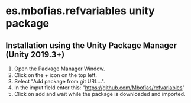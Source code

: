 # es.mbofias.refvariables unity package

## Installation using the Unity Package Manager (Unity 2019.3+)
1. Open the Package Manager Window. 
2. Click on the + icon on the top left.
3. Select "Add package from git URL...".
4. In the imput field enter this: "https://github.com/Mbofias/refvariables"
5. Click on add and wait while the package is downloaded and imported.